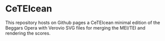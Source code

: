 # CeTEIcean

This repository hosts on Github pages a CeTEIcean minimal edition of the Beggars Opera with Verovio SVG files for merging the MEI/TEI and rendering the scores.
